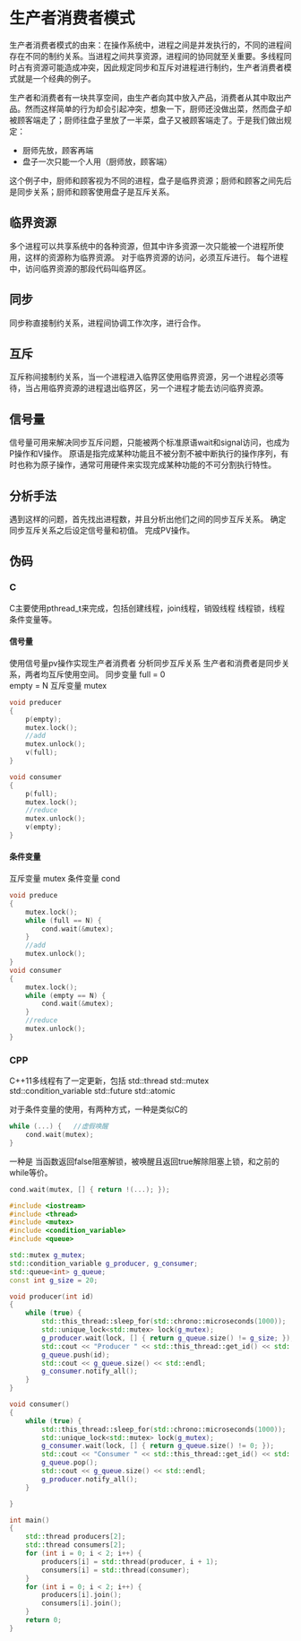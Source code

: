 # 生产者消费者模式
生产者消费者模式的由来：在操作系统中，进程之间是并发执行的，不同的进程间存在不同的制约关系。当进程之间共享资源，进程间的协同就至关重要。多线程同时占有资源可能造成冲突，因此规定同步和互斥对进程进行制约，生产者消费者模式就是一个经典的例子。

生产者和消费者有一块共享空间，由生产者向其中放入产品，消费者从其中取出产品。然而这样简单的行为却会引起冲突，想象一下，厨师还没做出菜，然而盘子却被顾客端走了；厨师往盘子里放了一半菜，盘子又被顾客端走了。于是我们做出规定：
* 厨师先放，顾客再端
* 盘子一次只能一个人用（厨师放，顾客端）

这个例子中，厨师和顾客视为不同的进程，盘子是临界资源；厨师和顾客之间先后是同步关系；厨师和顾客使用盘子是互斥关系。

## 临界资源
多个进程可以共享系统中的各种资源，但其中许多资源一次只能被一个进程所使用，这样的资源称为临界资源。
对于临界资源的访问，必须互斥进行。
每个进程中，访问临界资源的那段代码叫临界区。

## 同步
同步称直接制约关系，进程间协调工作次序，进行合作。

## 互斥
互斥称间接制约关系，当一个进程进入临界区使用临界资源，另一个进程必须等待，当占用临界资源的进程退出临界区，另一个进程才能去访问临界资源。

## 信号量
信号量可用来解决同步互斥问题，只能被两个标准原语wait和signal访问，也成为P操作和V操作。
原语是指完成某种功能且不被分割不被中断执行的操作序列，有时也称为原子操作，通常可用硬件来实现完成某种功能的不可分割执行特性。

## 分析手法
遇到这样的问题，首先找出进程数，并且分析出他们之间的同步互斥关系。
确定同步互斥关系之后设定信号量和初值。
完成PV操作。

## 伪码
### C
C主要使用pthread_t来完成，包括创建线程，join线程，销毁线程
线程锁，线程条件变量等。
#### 信号量
使用信号量pv操作实现生产者消费者
分析同步互斥关系
生产者和消费者是同步关系，两者均互斥使用空间。
同步变量 
full = 0    
empty = N
互斥变量
mutex
```cpp
void preducer
{
    p(empty);
    mutex.lock();
    //add
    mutex.unlock();
    v(full);
}

void consumer
{
    p(full);
    mutex.lock();
    //reduce
    mutex.unlock();
    v(empty);
}
```
#### 条件变量
互斥变量 mutex
条件变量 cond
```cpp
void preduce 
{
    mutex.lock();
    while (full == N) {
        cond.wait(&mutex);
    }
    //add
    mutex.unlock();
}
void consumer 
{
    mutex.lock();
    while (empty == N) {
        cond.wait(&mutex);
    }
    //reduce
    mutex.unlock();
}
```
### CPP
C++11多线程有了一定更新，包括
std::thread
std::mutex
std::condition_variable
std::future
std::atomic

对于条件变量的使用，有两种方式，一种是类似C的
```cpp
while (...) {   //虚假唤醒
    cond.wait(mutex);
}
```
一种是
当函数返回false阻塞解锁，被唤醒且返回true解除阻塞上锁，和之前的while等价。
```cpp
cond.wait(mutex, [] { return !(...); });
```


```cpp
#include <iostream>
#include <thread>
#include <mutex>
#include <condition_variable>
#include <queue>

std::mutex g_mutex;
std::condition_variable g_producer, g_consumer;
std::queue<int> g_queue;
const int g_size = 20;

void producer(int id)
{
    while (true) {
        std::this_thread::sleep_for(std::chrono::microseconds(1000));
        std::unique_lock<std::mutex> lock(g_mutex);
        g_producer.wait(lock, [] { return g_queue.size() != g_size; });
        std::cout << "Producer " << std::this_thread::get_id() << std::endl;
        g_queue.push(id);
        std::cout << g_queue.size() << std::endl;
        g_consumer.notify_all();
    }
}

void consumer()
{
    while (true) {
        std::this_thread::sleep_for(std::chrono::microseconds(1000));
        std::unique_lock<std::mutex> lock(g_mutex);
        g_consumer.wait(lock, [] { return g_queue.size() != 0; });
        std::cout << "Consumer " << std::this_thread::get_id() << std::endl;
        g_queue.pop();
        std::cout << g_queue.size() << std::endl;
        g_producer.notify_all();
    }

}

int main()
{
    std::thread producers[2];
    std::thread consumers[2];
    for (int i = 0; i < 2; i++) {
        producers[i] = std::thread(producer, i + 1);
        consumers[i] = std::thread(consumer);
    }
    for (int i = 0; i < 2; i++) {
        producers[i].join();
        consumers[i].join();
    }
    return 0;
}
```